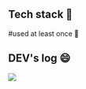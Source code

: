 <!--
**blue-mocha/blue-mocha** is a ✨ _special_ ✨ repository because its `README.md` (this file) appears on your GitHub profile.

Here are some ideas to get you started:

- 🔭 I’m currently working on ...
- 🌱 I’m currently learning ...
- 👯 I’m looking to collaborate on ...
- 🤔 I’m looking for help with ...
- 💬 Ask me about ...
- 📫 How to reach me: ...
- 😄 Pronouns: ...
- ⚡ Fun fact: ...
-->
## Tech stack 🔭


#used at least once 🌱



## DEV's log 😄
<div style="display:flex; flex-direction:row;">
    <a href="https://velog.io/@blue-mocha">
        <img src="https://img.shields.io/badge/bluemocha's%20velog-8A2BE2"> 
    </a>
</div><br>
